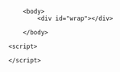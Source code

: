 
<p>
<!DOCTYPE html>
<html>
    <head>
        <title> Intro Belajar Javascript</title>
    </head>

        <body>
            <div id="wrap"></div>

        </body>

    <script>

    </script>
</html>

<!--Ini default HTML untuk kita mulai belajar JavaScript-->
</p>
